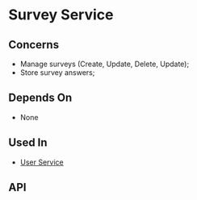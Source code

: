 # Survey Service

## Concerns

* Manage surveys (Create, Update, Delete, Update);
* Store survey answers;

## Depends On
* None

## Used In

* [User Service](https://github.com/betinnapp/user-service)

## API
